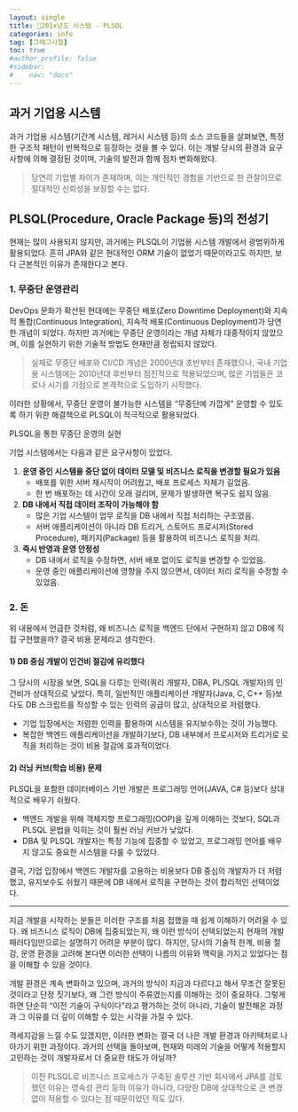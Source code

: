```yaml
---
layout: single
title: 🧐201x년도 시스템 - PLSQL
categories: info
tag: [그때그시절]
toc: true
#author_profile: false
#sidebar:
#    nav: "docs"
---
```


## 과거 기업용 시스템

과거 기업용 시스템(기간계 시스템, 레거시 시스템 등)의 소스 코드들을 살펴보면, 특정한 구조적 패턴이 반복적으로 등장하는 것을 볼 수 있다. 이는 개발 당시의 환경과 요구사항에 의해 결정된 것이며, 기술의 발전과 함께 점차 변화해왔다.

> 당연히 기업별 차이가 존재하며, 이는 개인적인 경험을 기반으로 한 관찰이므로 절대적인 신뢰성을 보장할 수는 없다.

## PLSQL(Procedure, Oracle Package 등)의 전성기

현재는 많이 사용되지 않지만, 과거에는 PLSQL이 기업용 시스템 개발에서 광범위하게 활용되었다. 흔히 JPA와 같은 현대적인 ORM 기술이 없었기 때문이라고도 하지만, 보다 근본적인 이유가 존재한다고 본다.

### 1. 무중단 운영관리

DevOps 문화가 확산된 현대에는 무중단 배포(Zero Downtime Deployment)와 지속적 통합(Continuous Integration), 지속적 배포(Continuous Deployment)가 당연한 개념이 되었다. 하지만 과거에는 무중단 운영이라는 개념 자체가 대중적이지 않았으며, 이를 실현하기 위한 기술적 방법도 현재만큼 정립되지 않았다.

> 실제로 무중단 배포와 CI/CD 개념은 2000년대 초반부터 존재했으나, 국내 기업용 시스템에는 2010년대 후반부터 점진적으로 적용되었으며, 많은 기업들은 코로나 시기를 기점으로 본격적으로 도입하기 시작했다.

이러한 상황에서, 무중단 운영이 불가능한 시스템을 “무중단에 가깝게” 운영할 수 있도록 하기 위한 해결책으로 PLSQL이 적극적으로 활용되었다.

PLSQL을 통한 무중단 운영의 실현

기업 시스템에서는 다음과 같은 요구사항이 있었다.
1.	**운영 중인 시스템을 중단 없이 데이터 모델 및 비즈니스 로직을 변경할 필요가 있음**
      -	배포를 위한 서버 재시작이 어려웠고, 배포 프로세스 자체가 길었음.
      -	한 번 배포하는 데 시간이 오래 걸리며, 문제가 발생하면 복구도 쉽지 않음.
2.	**DB 내에서 직접 데이터 조작이 가능해야 함**
      -	많은 기업 시스템이 업무 로직을 DB 내에서 직접 처리하는 구조였음.
      -	서버 애플리케이션이 아니라 DB 트리거, 스토어드 프로시저(Stored Procedure), 패키지(Package) 등을 활용하여 비즈니스 로직을 처리.
3.	**즉시 반영과 운영 안정성**
      -	DB 내에서 로직을 수정하면, 서버 배포 없이도 로직을 변경할 수 있었음.
      -	운영 중인 애플리케이션에 영향을 주지 않으면서, 데이터 처리 로직을 수정할 수 있었음.


### 2. 돈

위 내용에서 언급한 것처럼, 왜 비즈니스 로직을 백엔드 단에서 구현하지 않고 DB에 직접 구현했을까? 결국 비용 문제라고 생각한다.

#### 1) DB 중심 개발이 인건비 절감에 유리했다

그 당시의 시장을 보면, SQL을 다루는 인력(쿼리 개발자, DBA, PL/SQL 개발자)의 인건비가 상대적으로 낮았다.
특히, 일반적인 애플리케이션 개발자(Java, C, C++ 등)보다도 DB 스크립트를 작성할 수 있는 인력의 공급이 많고, 상대적으로 저렴했다.
-	기업 입장에서는 저렴한 인력을 활용하여 시스템을 유지보수하는 것이 가능했다.
-	복잡한 백엔드 애플리케이션을 개발하기보다, DB 내부에서 프로시저와 트리거로 로직을 처리하는 것이 비용 절감에 효과적이었다.

#### 2) 러닝 커브(학습 비용) 문제

PLSQL을 포함한 데이터베이스 기반 개발은 프로그래밍 언어(JAVA, C# 등)보다 상대적으로 배우기 쉬웠다.
-	백엔드 개발을 위해 객체지향 프로그래밍(OOP)을 깊게 이해하는 것보다, SQL과 PLSQL 문법을 익히는 것이 훨씬 러닝 커브가 낮았다.
-	DBA 및 PLSQL 개발자는 특정 기능에 집중할 수 있었고, 프로그래밍 언어를 배우지 않고도 중요한 시스템을 다룰 수 있었다.

결국, 기업 입장에서 백엔드 개발자를 고용하는 비용보다 DB 중심의 개발자가 더 저렴했고, 유지보수도 쉬웠기 때문에 DB 내에서 로직을 구현하는 것이 합리적인 선택이었다.

---

지금 개발을 시작하는 분들은 이러한 구조를 처음 접했을 때 쉽게 이해하기 어려울 수 있다. 왜 비즈니스 로직이 DB에 집중되었는지, 왜 이런 방식이 선택되었는지 현재의 개발 패러다임만으로는 설명하기 어려운 부분이 많다. 하지만, 당시의 기술적 한계, 비용 절감, 운영 환경을 고려해 본다면 이러한 선택이 나름의 이유와 맥락을 가지고 있었다는 점을 이해할 수 있을 것이다.

개발 환경은 계속 변화하고 있으며, 과거의 방식이 지금과 다르다고 해서 무조건 잘못된 것이라고 단정 짓기보다, 왜 그런 방식이 주류였는지를 이해하는 것이 중요하다.
그렇게 하면 단순히 “이전 기술이 구식이다”라고 평가하는 것이 아니라, 기술이 발전해온 과정과 그 이유를 더 깊이 이해할 수 있는 시각을 가질 수 있다.

격세지감을 느낄 수도 있겠지만, 이러한 변화는 결국 더 나은 개발 환경과 아키텍처로 나아가기 위한 과정이다. 과거의 선택을 돌아보며, 현재와 미래의 기술을 어떻게 적용할지 고민하는 것이 개발자로서 더 중요한 태도가 아닐까?

> 이전 PLSQL로 비즈니스 프로세스가 구축된 솔루션 기반 회사에서 JPA를 검토했던 이유는 영속성 관리 등의 이유가 아니라, 다양한 DB에 상대적으로 큰 변경 없이 적용할 수 있다는 점 때문이었던 적도 있다.